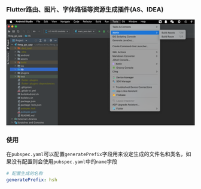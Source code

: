 ### Flutter路由、图片、字体路径等资源生成插件(AS、IDEA)
<img src="https://github.com/Xie-Yin/FlutterPlugin/blob/main/imgs/plugin.png" width="750" >

### 使用
在`pubspec.yaml`可以配置`generatePrefix`字段用来设定生成的文件名和类名，如果没有配置则会使用`pubspec.yaml`中的`name`字段

```yaml
# 配置生成的名称
generatePrefix: hsh
```